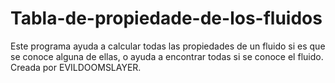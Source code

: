 # Tabla-de-propiedade-de-los-fluidos
Este programa ayuda a calcular todas las propiedades de un fluido si es que se conoce alguna de ellas, o ayuda a encontrar todas si se conoce el fluido.
Creada por EVILDOOMSLAYER.
